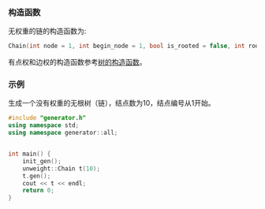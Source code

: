 ### 构造函数

无权重的链的构造函数为:

```cpp
Chain(int node = 1, int begin_node = 1, bool is_rooted = false, int root = 1)
```

有点权和边权的构造函数参考[树的构造函数](/user/rand_tree/basic_tree_graph.md#构造函数)。

### 示例

生成一个没有权重的无根树（链），结点数为$10$，结点编号从$1$开始。

```cpp
#include "generator.h"
using namespace std;
using namespace generator::all;


int main() {
    init_gen();
    unweight::Chain t(10);
    t.gen();
    cout << t << endl;
    return 0;
}
```

